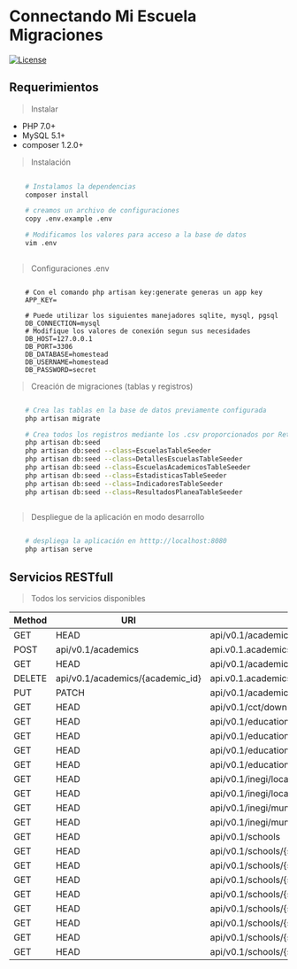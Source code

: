 #  Connectando Mi Escuela Migraciones

[![License](https://poser.pugx.org/laravel/framework/license.svg)](https://packagist.org/packages/laravel/framework)


## Requerimientos

> Instalar

- PHP 7.0+
- MySQL 5.1+
- composer 1.2.0+

> Instalación


```bash
	
	# Instalamos la dependencias
	composer install

	# creamos un archivo de configuraciones
	copy .env.example .env

	# Modificamos los valores para acceso a la base de datos
	vim .env
	
``` 

> Configuraciones .env

```

	# Con el comando php artisan key:generate generas un app key
	APP_KEY=
	
	# Puede utilizar los siguientes manejadores sqlite, mysql, pgsql
	DB_CONNECTION=mysql
	# Modifique los valores de conexión segun sus necesidades
	DB_HOST=127.0.0.1
	DB_PORT=3306
	DB_DATABASE=homestead
	DB_USERNAME=homestead
	DB_PASSWORD=secret

```

> Creación de migraciones (tablas y registros)

```bash

	# Crea las tablas en la base de datos previamente configurada
	php artisan migrate

	# Crea todos los registros mediante los .csv proporcionados por Retos Jalisco
	php artisan db:seed
    php artisan db:seed --class=EscuelasTableSeeder
    php artisan db:seed --class=DetallesEscuelasTableSeeder
    php artisan db:seed --class=EscuelasAcademicosTableSeeder
    php artisan db:seed --class=EstadisticasTableSeeder
    php artisan db:seed --class=IndicadoresTableSeeder
    php artisan db:seed --class=ResultadosPlaneaTableSeeder
    
``` 

> Despliegue de la aplicación en modo desarrollo

```bash

	# despliega la aplicación en htttp://localhost:8080
	php artisan serve

```

## Servicios RESTfull

> Todos los servicios disponibles

 Method    | URI                                                                    | Name                                      | Middleware   
---------- | ---------------------------------------------------------------------- | ----------------------------------------- | -------------
 GET|HEAD  | api/v0.1/academics                                                     | api.v0.1.academics.index                  | web,api,cors 
 POST      | api/v0.1/academics                                                     | api.v0.1.academics.store                  | web,api 
 GET|HEAD  | api/v0.1/academics/{academic_id}                                       | api.v0.1.academics.show                   | web,api,cors 
 DELETE    | api/v0.1/academics/{academic_id}                                       | api.v0.1.academics.destroy                | web,api 
 PUT|PATCH | api/v0.1/academics/{academic_id}                                       | api.v0.1.academics.update                 | web,api 
 GET|HEAD  | api/v0.1/cct/download/{filename}                                       | api.v0.1.cct.download                     | web,api 
 GET|HEAD  | api/v0.1/educational/levels                                            | api.v0.1.educational.levels.index         | web,api,cors 
 GET|HEAD  | api/v0.1/educational/levels/{level_id}                                 | api.v0.1.educational.levels.show          | web,api,cors 
 GET|HEAD  | api/v0.1/educational/programs                                          | api.v0.1.educational.programs.index       | web,api,cors 
 GET|HEAD  | api/v0.1/educational/programs/{program_id}                             | api.v0.1.educational.programs.show        | web,api,cors 
 GET|HEAD  | api/v0.1/inegi/locations                                               | api.v0.1.inegi.locations.index            | web,api,cors 
 GET|HEAD  | api/v0.1/inegi/locations/{location_id}                                 | api.v0.1.inegi.locations.show             | web,api,cors 
 GET|HEAD  | api/v0.1/inegi/municipalities                                          | api.v0.1.inegi.municipalities.index       | web,api,cors 
 GET|HEAD  | api/v0.1/inegi/municipalities/{municipalitie_id}                       | api.v0.1.inegi.municipalities.show        | web,api,cors 
 GET|HEAD  | api/v0.1/schools                                                       | api.v0.1.schools.index                    | web,api,cors 
 GET|HEAD  | api/v0.1/schools/{school_id}                                           | api.v0.1.schools.show                     | web,api,cors 
 GET|HEAD  | api/v0.1/schools/{school_id}/details                                   | api.v0.1.schools.details.index            | web,api,cors 
 GET|HEAD  | api/v0.1/schools/{school_id}/details/{detail_id}                       | api.v0.1.schools.details.show             | web,api,cors 
 GET|HEAD  | api/v0.1/schools/{school_id}/details/{detail_id}/indicators            | api.v0.1.schools.details.indicators.index | web,api,cors 
 GET|HEAD  | api/v0.1/schools/{school_id}/details/{detail_id}/plans                 | api.v0.1.schools.details.plans.index      | web,api,cors 
 GET|HEAD  | api/v0.1/schools/{school_id}/details/{detail_id}/statistics            | api.v0.1.schools.details.statistics.index | web,api,cors 
 GET|HEAD  | api/v0.1/schools/{school_id}/details/{detail_id}/teachers              | api.v0.1.schools.details.teachers.index   | web,api,cors
 GET|HEAD  | api/v0.1/schools/{school_id}/details/{detail_id}/teachers/{teacher_id} | api.v0.1.schools.details.teachers.show    | web,api,cors 
